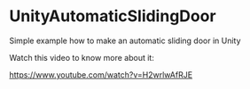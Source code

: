 # UnityAutomaticSlidingDoor
 Simple example how to make an automatic sliding door in Unity

Watch this video to know more about it:

https://www.youtube.com/watch?v=H2wrlwAfRJE

